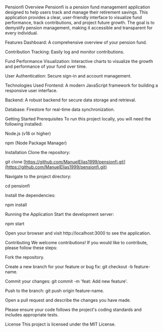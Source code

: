 Pensionfi
Overview
Pensionfi is a pension fund management application designed to help users track and manage their retirement savings. This application provides a clear, user-friendly interface to visualize fund performance, track contributions, and project future growth. The goal is to demystify pension management, making it accessible and transparent for every individual.

Features
Dashboard: A comprehensive overview of your pension fund.

Contribution Tracking: Easily log and monitor contributions.

Fund Performance Visualization: Interactive charts to visualize the growth and performance of your fund over time.

User Authentication: Secure sign-in and account management.

Technologies Used
Frontend: A modern JavaScript framework for building a responsive user interface.

Backend: A robust backend for secure data storage and retrieval.

Database: Firestore for real-time data synchronization.

Getting Started
Prerequisites
To run this project locally, you will need the following installed:

Node.js (v18 or higher)

npm (Node Package Manager)

Installation
Clone the repository:

git clone [https://github.com/ManuelElias1999/pensionfi.git](https://github.com/ManuelElias1999/pensionfi.git)

Navigate to the project directory:

cd pensionfi

Install the dependencies:

npm install

Running the Application
Start the development server:

npm start

Open your browser and visit http://localhost:3000 to see the application.

Contributing
We welcome contributions! If you would like to contribute, please follow these steps:

Fork the repository.

Create a new branch for your feature or bug fix: git checkout -b feature-name.

Commit your changes: git commit -m 'feat: Add new feature'.

Push to the branch: git push origin feature-name.

Open a pull request and describe the changes you have made.

Please ensure your code follows the project's coding standards and includes appropriate tests.

License
This project is licensed under the MIT License.
